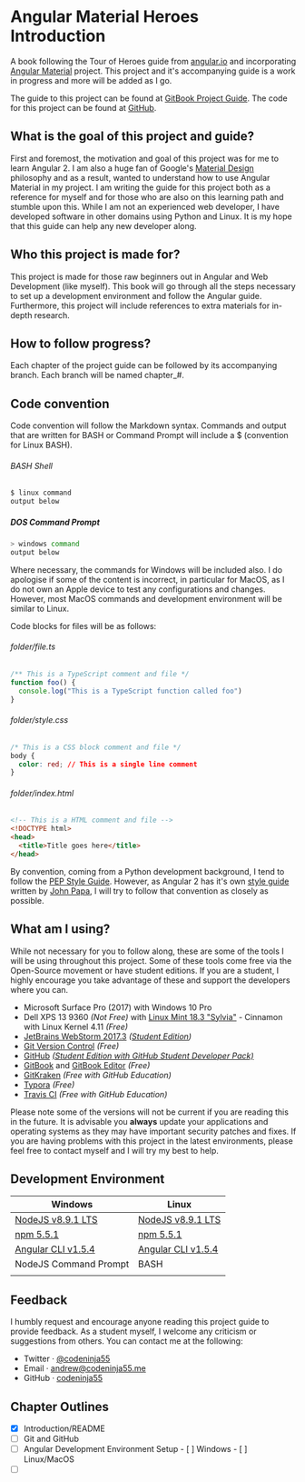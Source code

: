 # Angular Material Heroes Introduction

A book following the Tour of Heroes guide from [angular.io](https://angular.io/tutorial) and incorporating [Angular Material](https://material.angular.io/) project. This project and it's accompanying guide is a work in progress and more will be added as I go.

The guide to this project can be found at [GitBook Project Guide](https://codeninja55.gitbooks.io/angular-material-heroes/content/). The code for this project can be found at [GitHub](https://github.com/codeninja55/angular-material-heroes).



## What is the goal of this project and guide?

First and foremost, the motivation and goal of this project was for me to learn Angular 2. I am also a huge fan of Google's [Material Design](https://material.io/) philosophy and as a result, wanted to understand how to use Angular Material in my project. I am writing the guide for this project both as a reference for myself and for those who are also on this learning path and stumble upon this. While I am not an experienced web developer, I have developed software in other domains using Python and Linux. It is my hope that this guide can help any new developer along. 



## Who this project is made for?

This project is made for those raw beginners out in Angular and Web Development (like myself). This book will go through all the steps necessary to set up a development environment and follow the Angular guide. Furthermore, this project will include references to extra materials for in-depth research. 



## How to follow progress?

Each chapter of the project guide can be followed by its accompanying branch. Each branch will be named chapter_#. 



## Code convention

Code convention will follow the Markdown syntax. Commands and output that are written for BASH or Command Prompt will include a $ (convention for Linux BASH). 

###### BASH Shell

```bash
$ linux command
output below
```

##### DOS Command Prompt

```bash
> windows command
output below
```

Where necessary, the commands for Windows will be included also. I do apologise if some of the content is incorrect, in particular for MacOS, as I do not own an Apple device to test any configurations and changes. However, most MacOS commands and development environment will be similar to Linux.

Code blocks for files will be as follows:

###### folder/file.ts

```javascript
/** This is a TypeScript comment and file */
function foo() {
  console.log("This is a TypeScript function called foo")
}
```

###### folder/style.css

```css
/* This is a CSS block comment and file */ 
body {
  color: red; // This is a single line comment 
}
```

###### folder/index.html

```html
<!-- This is a HTML comment and file -->
<!DOCTYPE html>
<head>
  <title>Title goes here</title>
</head>
```

By convention, coming from a Python development background, I tend to follow the [PEP Style Guide](https://www.python.org/dev/peps/pep-0008/). However, as Angular 2 has it's own [style guide](https://angular.io/guide/styleguide) written by [John Papa](https://github.com/johnpapa/angular-styleguide), I will try to follow that convention as closely as possible.



## What am I using?

While not necessary for you to follow along, these are some of the tools I will be using throughout this project. Some of these tools come free via the Open-Source movement or have student editions. If you are a student, I highly encourage you take advantage of these and support the developers where you can. 

- Microsoft Surface Pro (2017) with Windows 10 Pro
- Dell XPS 13 9360 _(Not Free)_ with [Linux Mint 18.3 "Sylvia"](https://www.linuxmint.com/edition.php?id=246) - Cinnamon with Linux Kernel 4.11 _(Free)_
- [JetBrains WebStorm 2017.3](https://www.jetbrains.com/webstorm/) _([Student Edition](https://www.jetbrains.com/student/))_
- [Git Version Control](https://git-scm.com/) _(Free)_
- [GitHub](https://github.com) _[(Student Edition with GitHub Student Developer Pack)](https://education.github.com/)_
- [GitBook](gitbook.com/) and [GitBook Editor](https://www.gitbook.com/editor) _(Free)_
- [GitKraken](https://www.gitkraken.com/) _(Free with GitHub Education)_
- [Typora](https://typora.io/) _(Free)_
- [Travis CI](https://travis-ci.org/) _(Free with GitHub Education)_

Please note some of the versions will not be current if you are reading this in the future. It is advisable you __always__ update your applications  and operating systems as they may have important security patches and fixes. If you are having problems with this project in the latest environments, please feel free to contact myself and I will try my best to help. 



## Development Environment

| Windows                                  | Linux                                    |
| ---------------------------------------- | ---------------------------------------- |
| [NodeJS v8.9.1 LTS](https://nodejs.org/en/download/) | [NodeJS v8.9.1 LTS](https://nodejs.org/en/download/) |
| [npm 5.5.1](https://docs.npmjs.com/getting-started/installing-node) | [npm 5.5.1](https://docs.npmjs.com/getting-started/installing-node) |
| [Angular CLI v1.5.4](https://cli.angular.io/) | [Angular CLI v1.5.4](https://cli.angular.io/) |
| NodeJS Command Prompt                    | BASH                                     |
|                                          |                                          |



## Feedback

I humbly request and encourage anyone reading this project guide to provide feedback. As a student myself, I welcome any criticism or suggestions from others. You can contact me at the following:

- Twitter &middot; [@codeninja55](https://twitter.com/codeninja55)
- Email &middot; [andrew@codeninja55.me](mailto:andrew@codeninja55.me)
- GitHub &middot; [codeninja55](https://github.com/codeninja55)



## Chapter Outlines

- [x] Introduction/README
- [ ] Git and GitHub
- [ ] Angular Development Environment Setup
      - [ ] Windows
      - [ ] Linux/MacOS
- [ ] ​